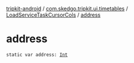 [tripkit-android](../../index.md) / [com.skedgo.tripkit.ui.timetables](../index.md) / [LoadServiceTaskCursorCols](index.md) / [address](./address.md)

# address

`static var address: `[`Int`](https://kotlinlang.org/api/latest/jvm/stdlib/kotlin/-int/index.html)
